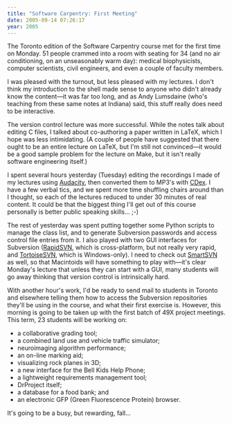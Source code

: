 ```yaml
---
title: "Software Carpentry: First Meeting"
date: 2005-09-14 07:26:17
year: 2005
---
```

The Toronto edition of the Software Carpentry course met for the first time on Monday.  51 people crammed into a room with seating for 34 (and no air conditioning, on an unseasonably warm day): medical biophysicists, computer scientists, civil engineers, and even a couple of faculty members.

I was pleased with the turnout, but less pleased with my lectures. I don't think my introduction to the shell made sense to anyone who didn't already know the content—it was far too long, and as Andy Lumsdaine (who's teaching from these same notes at Indiana) said, this stuff really does need to be interactive.

The version control lecture was more successful.  While the notes talk about editing C files, I talked about co-authoring a paper written in LaTeX, which I hope was less intimidating.  (A couple of people have suggested that there ought to be an entire lecture on LaTeX, but I'm still not convinced—it would be a good sample problem for the lecture on Make, but it isn't really software engineering itself.)

I spent several hours yesterday (Tuesday) editing the recordings I made of my lectures using <a href="http://audacity.sf.net">Audacity</a>, then converted them to MP3's with <a href="http://cdex.sf.net">CDex</a>.  I have a few verbal tics, and we spent more time shuffling chairs around than I thought, so each of the lectures reduced to under 30 minutes of real content. It could be that the biggest thing I'll get out of this course personally is better public speaking skills... ;-)

The rest of yesterday was spent putting together some Python scripts to manage the class list, and to generate Subversion passwords and access control file entries from it.  I also played with two GUI interfaces for Subversion (<a href="http://rapidsvn.tigris.org">RapidSVN</a>, which is cross-platform, but not really very rapid, and <a href="http://tortoisesvn.tigris.org/">TortoiseSVN</a>, which is Windows-only).  I need to check out <a href="http://smartcvs.com/smartsvn/index.html">SmartSVN</a> as well, so that Macintoids will have something to play with—it's clear Monday's lecture that unless they can start with a GUI, many students will go away thinking that version control is intrinsically hard.

With another hour's work, I'd be ready to send mail to students in Toronto and elsewhere telling them how to access the Subversion repositories they'll be using in the course, and what their first exercise is.  However, this morning is going to be taken up with the first batch of 49X project meetings.  This term, 23 students will be working on:
<ul>
  <li>a collaborative grading tool;</li>
  <li>a combined land use and vehicle traffic simulator;</li>
  <li>neuroimaging algorithm performance;</li>
  <li>an on-line marking aid;</li>
  <li>visualizing rock planes in 3D;</li>
  <li>a new interface for the Bell Kids Help Phone;</li>
  <li>a lightweight requirements management tool;</li>
  <li>DrProject itself;</li>
  <li>a database for a food bank; and</li>
  <li>an electronic GFP (Green Fluorescence Protein) browser.</li>
</ul>
It's going to be a busy, but rewarding, fall...
